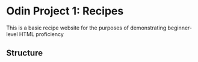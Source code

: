 # Odin Project 1: Recipes

This is a basic recipe website for the purposes of demonstrating beginner-level HTML proficiency

## Structure
